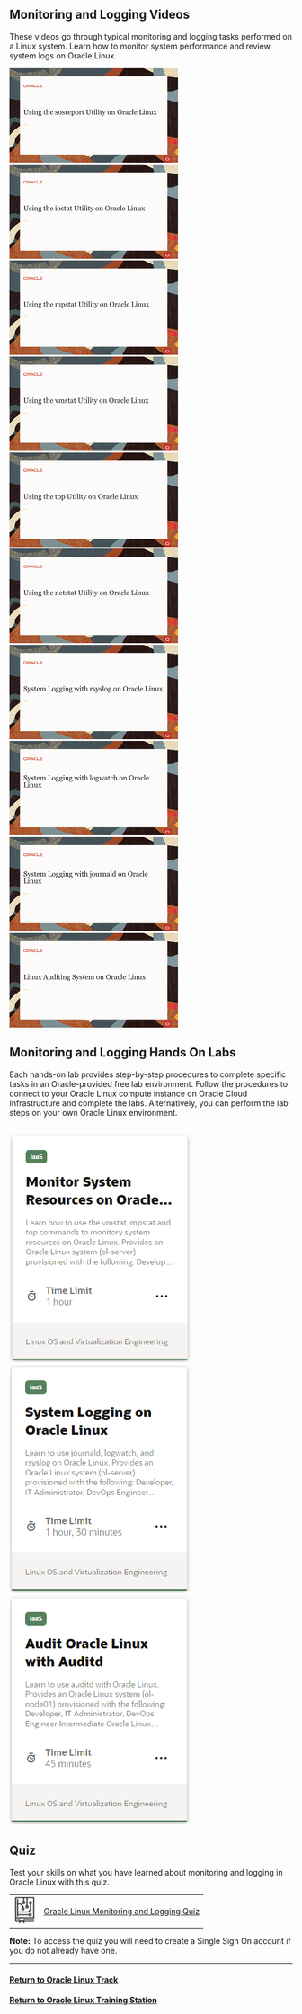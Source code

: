 ## Monitoring and Logging Videos
These videos go through typical monitoring and logging tasks performed on a Linux system. Learn how to monitor system performance and review system logs on Oracle Linux.

[![](../../common/images/sos_tmp.png)](https://youtu.be/FD-wgH4xhJI)
[![](../../common/images/iostat_tmp.png)](https://youtu.be/BCb1Il1hpgY)
[![](../../common/images/mpstat_tmp.png)](https://youtu.be/ioAP964a_Q0)
[![](../../common/images/vmstat_tmp.png)](https://youtu.be/WGOWGJGFlvU)
[![](../../common/images/top_tmp.png)](https://youtu.be/t3JZ8Tcw7fo)
[![](../../common/images/netstat_tmp.png)](https://youtu.be/ucWjQafk1fk)
[![](../../common/images/rsyslog_tmp.png)](https://youtu.be/Xxk2bbiwr6M)
[![](../../common/images/logwatch_tmp.png)](https://youtu.be/jfdcGZJIuLk)
[![](../../common/images/journald_tmp.png)](https://youtu.be/YAMF3ewtfa4)
[![](../../common/images/audit_tmp.png)](https://youtu.be/AKwV0DHt6oA)

## Monitoring and Logging Hands On Labs
Each hands-on lab provides step-by-step procedures to complete specific tasks in an Oracle-provided free lab environment. Follow the procedures to connect to your Oracle Linux compute instance on Oracle Cloud Infrastructure and complete the labs. Alternatively, you can perform the lab steps on your own Oracle Linux environment.

[![](../../common/images/monitor_lab.png)](https://luna.oracle.com/lab/73bf7efa-53a1-4528-ad60-5f7b721fc3f8)
[![](../../common/images/logging_lab.png)](https://luna.oracle.com/lab/3f0906f5-a80e-418b-a8b4-48c60103c55c)
[![](../../common/images/audit_lab.png)](https://luna.oracle.com/lab/3a72b337-d8c0-41b9-9193-e1bf50ad2ac9)
---
## Quiz
Test your skills on what you have learned about monitoring and logging in Oracle Linux with this quiz.   
 
<table>
    <tr>
    <td><img src="../../common/images/quiz_v2.png" width="40" height="50"></td>
    <td><a href="https://apexapps.oracle.com/pls/apex/f?p=ST_QUIZ:200:0::::P200_QUIZ_KEY:CF0JMU5">Oracle Linux Monitoring and Logging Quiz</a></td>
  </tr>
</table>    
<b>Note:</b> To access the quiz you will need to create a Single Sign On account if you do not already have one.

---
#### [Return to Oracle Linux Track](../ol.md)

#### [Return to Oracle Linux Training Station](../../README.md)
